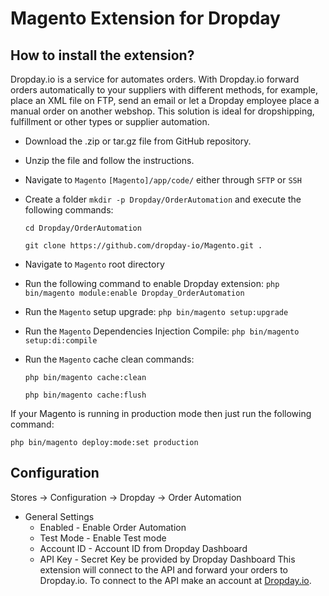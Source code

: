 Magento Extension for Dropday
===============

## How to install the extension?
Dropday.io is a service for automates orders. With Dropday.io forward orders automatically to your suppliers with different methods, for example, place an XML file on FTP, send an email or let a Dropday employee place a manual order on another webshop. This solution is ideal for dropshipping, fulfillment or other types or supplier automation.

* Download the .zip or tar.gz file from GitHub repository.
* Unzip the file and follow the instructions.
* Navigate to `Magento` `[Magento]/app/code/` either through `SFTP` or `SSH`
* Create a folder ```mkdir -p Dropday/OrderAutomation``` and execute the following commands:

    ```cd Dropday/OrderAutomation```

    ```git clone https://github.com/dropday-io/Magento.git .```

* Navigate to `Magento` root directory
* Run the following command to enable Dropday extension:
```php bin/magento module:enable Dropday_OrderAutomation```
* Run the `Magento` setup upgrade:
```php bin/magento setup:upgrade```
* Run the `Magento` Dependencies Injection Compile:
```php bin/magento setup:di:compile```
* Run the `Magento` cache clean commands:

    ```php bin/magento cache:clean```

    ```php bin/magento cache:flush```

If your Magento is running in production mode then just run the following command:

```php bin/magento deploy:mode:set production```

## Configuration

Stores &rarr; Configuration &rarr; Dropday &rarr; Order Automation

- General Settings
   - Enabled - Enable Order Automation
   - Test Mode - Enable Test mode
   - Account ID - Account ID from Dropday Dashboard
   - API Key - Secret Key be provided by Dropday Dashboard
This extension will connect to the API and forward your orders to Dropday.io. To connect to the API make an account at [Dropday.io](https://dropday.io/register).
